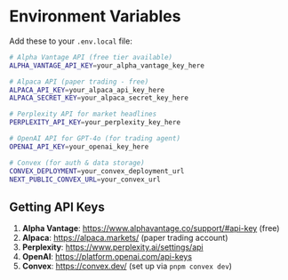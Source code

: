 # Environment Variables

Add these to your `.env.local` file:

```bash
# Alpha Vantage API (free tier available)
ALPHA_VANTAGE_API_KEY=your_alpha_vantage_key_here

# Alpaca API (paper trading - free)
ALPACA_API_KEY=your_alpaca_api_key_here
ALPACA_SECRET_KEY=your_alpaca_secret_key_here

# Perplexity API for market headlines
PERPLEXITY_API_KEY=your_perplexity_key_here

# OpenAI API for GPT-4o (for trading agent)
OPENAI_API_KEY=your_openai_key_here

# Convex (for auth & data storage)
CONVEX_DEPLOYMENT=your_convex_deployment_url
NEXT_PUBLIC_CONVEX_URL=your_convex_url
```

## Getting API Keys

1. **Alpha Vantage**: https://www.alphavantage.co/support/#api-key (free)
2. **Alpaca**: https://alpaca.markets/ (paper trading account)
3. **Perplexity**: https://www.perplexity.ai/settings/api
4. **OpenAI**: https://platform.openai.com/api-keys
5. **Convex**: https://convex.dev/ (set up via `pnpm convex dev`)
